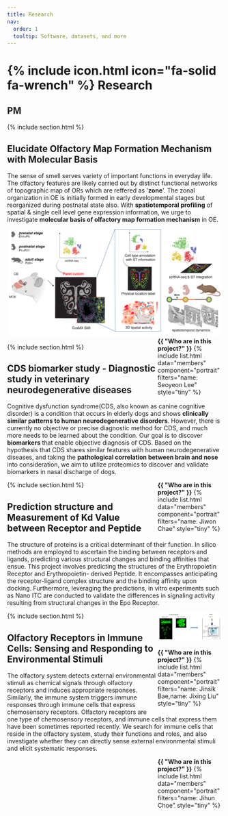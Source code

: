 ```yaml
---
title: Research
nav:
  order: 1
  tooltip: Software, datasets, and more
---
```


# {% include icon.html icon="fa-solid fa-wrench" %} Research

## PM

{% include section.html %}

## Elucidate Olfactory Map Formation Mechanism with Molecular Basis
The sense of smell serves variety of important functions in everyday life. The olfactory features are likely carried out by distinct functional networks of topographic map of ORs which are reffered as '**zone**'. The zonal organization in OE is initially formed in early developmental stages but reorganized during postnatal state also. With **spatiotemporal profiling** of spatial & single cell level gene expression information, we urge to investigate **molecular basis of olfactory map formation mechanism** in OE.

<img  src = "../images/oe_proj.png">

<div style="float: right; width: 30%;">
<span><b>{{ "Who are in this project?" }}</b></span>
{% include list.html data="members" component="portrait" filters="name: Seoyeon Lee" style="tiny" %}
</div>

{% include section.html %}


## CDS biomarker study - Diagnostic study in veterinary neurodegenerative diseases

Cognitive dysfunction syndrome(CDS, also known as canine cognitive disorder) is a condition that occurs in elderly dogs and shows **clinically similar patterns to human neurodegenerative disorders**. However, there is currently no objective or precise diagnostic method for CDS, and much more needs to be learned about the condition.
Our goal is to discover **biomarkers** that enable objective diagnosis of CDS. Based on the hypothesis that CDS shares similar features with human neurodegenerative diseases, and taking the **pathological correlation between brain and nose** into consideration, we aim to utilize proteomics to discover and validate biomarkers in nasal discharge of dogs.

<div style="float: right; width: 30%;">
<span><b>{{ "Who are in this project?" }}</b></span>
{% include list.html data="members" component="portrait" filters="name: Jiwon Chae" style="tiny" %}
</div>

{% include section.html %}


## Prediction structure and Measurement of Kd Value between Receptor and Peptide
The structure of proteins is a critical determinant of their function. In silico methods are employed to ascertain the binding between receptors and ligands, predicting various structural changes and binding affinities that ensue.
This project involves predicting the structures of the Erythropoietin Receptor and Erythropoietin- derived Peptide. It encompasses anticipating the receptor-ligand complex structure and the binding affinity upon docking. Furthermore, leveraging the predictions, in vitro experiments such as Nano ITC are conducted to validate the differences in signaling activity resulting from structural changes in the Epo Receptor.

<div style="float: right; width: 30%;">
<img  src = "../images/js_bae_project.png">

<span><b>{{ "Who are in this project?" }}</b></span>
{% include list.html data="members" component="portrait" filters="name: Jinsik Bae,name: Jixing Liu" style="tiny" %}
</div>

{% include section.html %}

## Olfactory Receptors in Immune Cells: Sensing and Responding to Environmental Stimuli

The olfactory system detects external environmental stimuli as chemical signals through olfactory receptors and induces appropriate responses. Similarly, the immune system triggers immune responses through immune cells that express chemosensory receptors. Olfactory receptors are one type of chemosensory receptors, and immune cells that express them have been sometimes reported recently. We search for immune cells that reside in the olfactory system, study their functions and roles, and also investigate whether they can directly sense external environmental stimuli and elicit systematic responses.

<div style="float: right; width: 30%;">
<span><b>{{ "Who are in this project?" }}</b></span>
{% include list.html data="members" component="portrait" filters="name: Jihun Choe" style="tiny" %}
</div>

